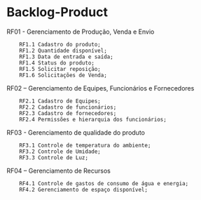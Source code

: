 # Backlog-Product

RF01 - Gerenciamento de Produção, Venda e Envio

        RF1.1 Cadastro do produto;
        RF1.2 Quantidade disponível;
        RF1.3 Data de entrada e saída;
        RF1.4 Status do produto; 
        RF1.5 Solicitar reposição;
        RF1.6 Solicitações de Venda;
        
RF02 – Gerenciamento de Equipes, Funcionários e Fornecedores

        RF2.1 Cadastro de Equipes;
        RF2.2 Cadastro de funcionários;
        RF2.3 Cadastro de fornecedores;
        RF2.4 Permissões e hierarquia dos funcionários;
        
RF03 - Gerenciamento de qualidade do produto

        RF3.1 Controle de temperatura do ambiente;
        RF3.2 Controle de Umidade;
        RF3.3 Controle de Luz;
        
RF04 – Gerenciamento de Recursos

        RF4.1 Controle de gastos de consumo de água e energia; 
        RF4.2 Gerenciamento de espaço disponível;

